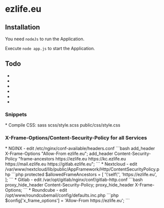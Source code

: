 <h1>ezlife.eu</h1>

<h2>Installation</h2>

You need `nodeJs` to run the Application. 

Execute `node app.js` to start the Application.

<h2>Todo</h2>

*
*
*
*
*
*

<h3>Snippets</h3>
* Compile CSS: sass scss/style.scss public/css/style.css

<h3>X-Frame-Options/Content-Security-Policy for all Services</h3>
* NGINX - edit /etc/nginx/conf-available/headers.conf
```bash
add_header X-Frame-Options "Allow-From ezlife.eu";
add_header Content-Security-Policy "frame-ancestors https://ezlife.eu https://kc.ezlife.eu https://mail.ezlife.eu https://gitlab.ezlife.eu";
```
* Nextcloud - edit /var/www/nextcloud/lib/public/AppFramework/Http/ContentSecurityPolicy.php
```php
protected $allowedFrameAncestors = [
                '\'self\'',
                'https://ezlife.eu',
        ];
```
* Gitlab - edit /var/opt/gitlab/nginx/conf/gitlab-http.conf
```bash
proxy_hide_header Content-Security-Policy;
proxy_hide_header X-Frame-Options;
```
* Roundcube - edit /opt/www/roundcubemail/config/defaults.inc.php
```php
$config['x_frame_options'] = 'Allow-From https://ezlife.eu';
```

